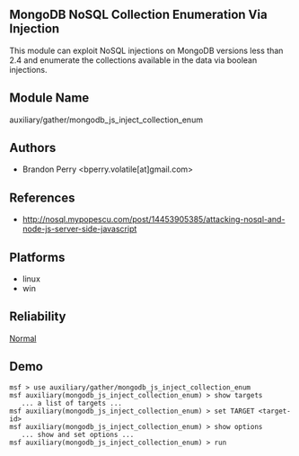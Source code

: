 ## MongoDB NoSQL Collection Enumeration Via Injection

This module can exploit NoSQL injections on MongoDB versions 
less than 2.4 and enumerate the collections available in the 
data via boolean injections.


## Module Name
auxiliary/gather/mongodb_js_inject_collection_enum

## Authors
* Brandon Perry <bperry.volatile[at]gmail.com>


## References
* http://nosql.mypopescu.com/post/14453905385/attacking-nosql-and-node-js-server-side-javascript




## Platforms
* linux
* win

## Reliability
[Normal](https://github.com/rapid7/metasploit-framework/wiki/Exploit-Ranking)

## Demo

```
msf > use auxiliary/gather/mongodb_js_inject_collection_enum
msf auxiliary(mongodb_js_inject_collection_enum) > show targets
   ... a list of targets ...
msf auxiliary(mongodb_js_inject_collection_enum) > set TARGET <target-id>
msf auxiliary(mongodb_js_inject_collection_enum) > show options
   ... show and set options ...
msf auxiliary(mongodb_js_inject_collection_enum) > run
```
    
    